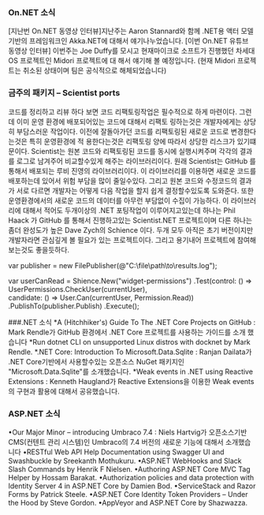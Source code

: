 ### On.NET 소식
[지난번 On.NET 동영상 인터뷰]지난주는 Aaron Stannard와 함께 .NET용 액터 모델 기반의 프레임워크인 Akka.NET에 대해서 얘기나누었습니다.
[이번 On.NET 유튜브 동영상 인터뷰] 이번주는 Joe Duffy를 모시고 현재마이크로 소프트가 진행했던 차세대 OS 프로젝트인 Midori 프로젝트에 대
해서 얘기해 볼 예정입니다. (현재 Midori 프로젝트는 취소된 상태이며 팀은 공식적으로 해체되었습니다)

### 금주의 패키지 – Scientist ports
코드를 정리하고 리뷰 하다 보면 코드 리팩토링작업은 필수적으로 하게 마련이다. 그런데 이미 운영 환경에 배포되어있는 코드에 대해서 리팩토
링하는것은 개발자에게는 상당히 부담스러운 작업이다. 이전에 잘돌아가던 코드를 리팩토링된 새로운 코드로 변경한다는것은 특히 운영환경에 적
용한다는것은 리팩토링 양에 따라서 상당한 리스크가 있기떄문이다.
Scientist는 원본 코드와 리팩토링된 코드를 동시에 실행시켜주며 각각의 결과를 로그로 남겨주어 비교할수있게 해주는 라이브러리이다. 원래 
Scientist는 GitHub 를 통해서 배포되는 루비 진영의 라이브러리이다. 이 라이브러리를 이용하면 새로운 코드를 배포하는데 있어서 위험 부담을 
많이 줄일수있다. 그리고 원본 코드와 수정코드의 결과가 서로 다르면 개발자는 어떻게 다음 작업을 할지 쉽게 결정할수있도록 도와준다. 또한 
운영환경에서의 새로운 코드의 데이터를 아무런 부담없이 수집이 가능하다.
이 라이브러리에 대해서 적어도 두개이상의 .NET 포팅작업이 이루어지고있는데 하나는 Phil Haack 가 GitHub 를 통해서 진행하고있는 
Scientist.NET 프로젝트이며 다른 하나는 좀더 완성도가 높은 Dave Zych의 Schience 이다.
두개 모두 아직은 초기 버전이지만 개발자라면 관심깊게 볼 필요가 있는 프로젝트이다. 그리고 용기내어 프로젝트에 참여해보는것도 좋을듯하다.

<section>
 var publisher = new FilePublisher(@"C:\file\path\to\results.log"); 
 
 
 var userCanRead = Shience.New<bool>("widget-permissions") 
     .Test(control: () => UserPermissions.CheckUser(currentUser),  
           candidate: () => User.Can(currentUser, Permission.Read)) 
     .PublishTo(publisher.Publish) 
     .Execute(); 
</section>

###.NET 소식
*A (Hitchhiker's) Guide To The .NET Core Projects on GitHub : Mark Rendle가 GitHub 환경에서 .NET Core 프로젝트를 사용하는 가이드를 소개
했습니다
*Run dotnet CLI on unsupported Linux distros with docknet by Mark Rendle.
*.NET Core: Introduction To Microsoft.Data.Sqlite : Ranjan Dailata가 .NET Core기반에서 사용할수있는 오픈소스 NuGet 패키지인 "Microsoft.Data.Sqlite"를 소개했습니다. 
*Weak events in .NET using Reactive Extensions : Kenneth Haugland가 Reactive Extensions을 이용한 Weak events의 구현과 활용에 대해서 공유했습니다.

### ASP.NET 소식
•Our Major Minor – introducing Umbraco 7.4 : Niels Hartvig가 오픈소스기반 CMS(컨텐트 관리 시스템)인 Umbraco의 7.4 버전의 새로운 기능에 대해서 소개했습니다
•RESTful Web API Help Documentation using Swagger UI and Swashbuckle by Sreekanth Mothukuru.
•ASP.NET WebHooks and Slack Slash Commands by Henrik F Nielsen.
•Authoring ASP.NET Core MVC Tag Helper by Hossam Barakat.
•Authorization policies and data protection with Identity Server 4 in ASP.NET Core by Damien Bod.
•ServiceStack and Razor Forms by Patrick Steele.
•ASP.NET Core Identity Token Providers – Under the Hood by Steve Gordon.
•AppVeyor and ASP.NET Core by Shazwazza.

